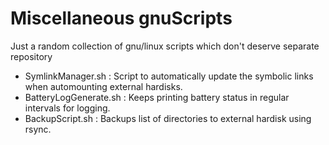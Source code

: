 # Miscellaneous gnuScripts
Just a random collection of gnu/linux scripts which don't deserve separate repository

+ SymlinkManager.sh  : Script to automatically update the symbolic links when automounting external hardisks.
+ BatteryLogGenerate.sh : Keeps printing battery status in regular intervals for logging.
+ BackupScript.sh : Backups list of directories to external hardisk using rsync.